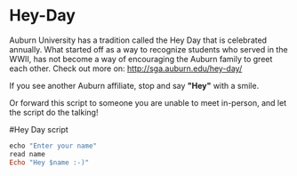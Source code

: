 # Hey-Day

Auburn University has a tradition called the Hey Day that is celebrated annually. What started off as a way to recognize students who served in the WWII, has not become a way of encouraging the Auburn family to greet each other.
Check out more on: http://sga.auburn.edu/hey-day/

If you see another Auburn affiliate, stop and say **"Hey"** with a smile.

Or forward this script to someone you are unable to meet in-person, and let the script do the talking!

#Hey Day script

```ruby
echo "Enter your name"
read name
Echo "Hey $name :-)"
```
